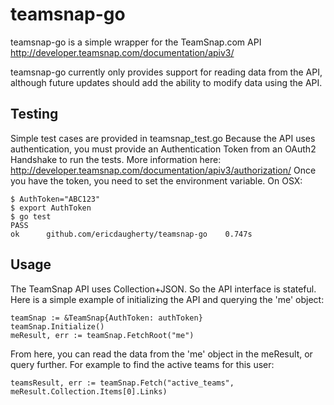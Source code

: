 # teamsnap-go #

teamsnap-go is a simple wrapper for the TeamSnap.com API http://developer.teamsnap.com/documentation/apiv3/

teamsnap-go currently only provides support for reading data from the API, although future updates should add the ability to modify data using the API.

## Testing ##

Simple test cases are provided in teamsnap_test.go  Because the API uses authentication, you must provide an Authentication Token from an OAuth2 Handshake to run the tests.  More information here: http://developer.teamsnap.com/documentation/apiv3/authorization/  Once you have the token, you need to set the environment variable.  On OSX:

```
$ AuthToken="ABC123"
$ export AuthToken
$ go test
PASS
ok  	github.com/ericdaugherty/teamsnap-go	0.747s
```

## Usage ##

The TeamSnap API uses Collection+JSON.  So the API interface is stateful.  Here is a simple example of initializing the API and querying the 'me' object:

```
teamSnap := &TeamSnap{AuthToken: authToken}
teamSnap.Initialize()
meResult, err := teamSnap.FetchRoot("me")
```

From here, you can read the data from the 'me' object in the meResult, or query further.  For example to find the active teams for this user:

```
teamsResult, err := teamSnap.Fetch("active_teams", meResult.Collection.Items[0].Links)
```

